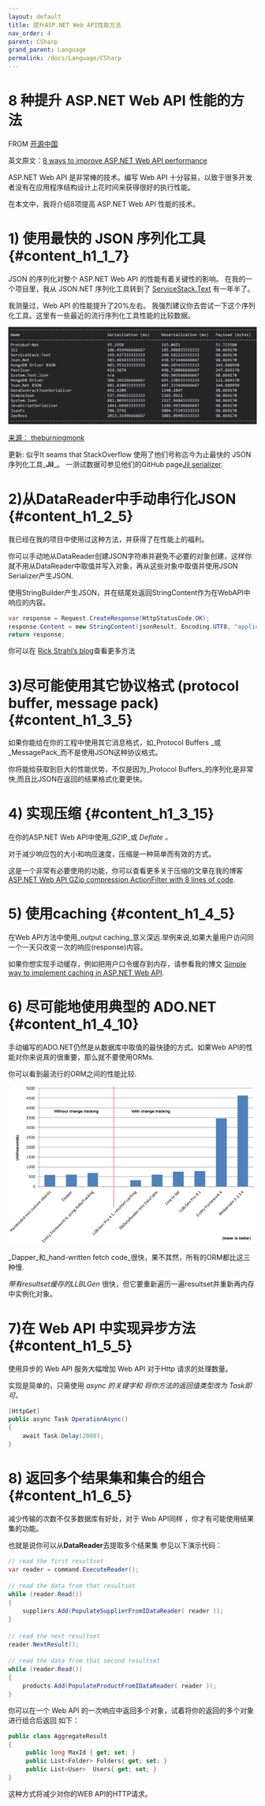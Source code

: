 ```yaml
---
layout: default
title: 提升ASP.NET Web API性能方法
nav_order: 4
parent: CSharp
grand_parent: Language
permalink: /docs/Language/CSharp
---
```


# 8 种提升 ASP.NET Web API 性能的方法

FROM [开源中国](https://www.oschina.net/translate/8-ways-improve-asp-net-web-api-performance)

英文原文：[8 ways to improve ASP.NET Web API performance](http://blog.developers.ba/8-ways-improve-asp-net-web-api-performance/)

ASP.NET Web API 是非常棒的技术。编写 Web API 十分容易，以致于很多开发者没有在应用程序结构设计上花时间来获得很好的执行性能。

在本文中，我将介绍8项提高 ASP.NET Web API 性能的技术。

# 1\) 使用最快的 JSON 序列化工具 {#content_h1_1_7}

JSON 的序列化对整个 ASP.NET Web API 的性能有着关键性的影响。 在我的一个项目里，我从 JSON.NET 序列化工具转到了 [ServiceStack.Text](https://servicestack.net/text) 有一年半了。

我测量过，Web API 的性能提升了20%左右。 我强烈建议你去尝试一下这个序列化工具。这里有一些最近的流行序列化工具性能的比较数据。

![/assets/404.png](/assets/1008239.png)

[来源： theburningmonk](http://theburningmonk.com/2014/06/json-and-binary-serializers-benchmarks-updated/)

更新: 似乎It seams that StackOverflow 使用了他们号称迄今为止最快的 JSON 序列化工具_**Jil**_。 一测试数据可参见他们的GitHub page[Jil serializer](https://github.com/kevin-montrose/Jil).

# 2\)从DataReader中手动串行化JSON {#content_h1_2_5}

我已经在我的项目中使用过这种方法，并获得了在性能上的福利。

你可以手动地从DataReader创建JSON字符串并避免不必要的对象创建，这样你就不用从DataReader中取值并写入对象，再从这些对象中取值并使用JSON Serializer产生JSON.

使用StringBuilder产生JSON，并在结尾处返回StringContent作为在WebAPI中响应的内容。

``` C#
var response = Request.CreateResponse(HttpStatusCode.OK);
response.Content = new StringContent(jsonResult, Encoding.UTF8, "application/json");
return response;
```

你可以在 [Rick Strahl’s blog](http://weblog.west-wind.com/posts/2009/Apr/24/JSON-Serialization-of-a-DataReader)查看更多方法

# 3\)尽可能使用其它协议格式 \(protocol buffer, message pack\) {#content_h1_3_5}

如果你能给在你的工程中使用其它消息格式，如_Protocol Buffers _或_MessagePack_而不是使用JSON这种协议格式。

你将能给获取到巨大的性能优势，不仅是因为_Protocol Buffers_的序列化是非常快,而且比JSON在返回的结果格式化要更快。

# 4\) 实现压缩 {#content_h1_3_15}

在你的ASP.NET Web API中使用_GZIP_或 _Deflate 。_

对于减少响应包的大小和响应速度，压缩是一种简单而有效的方式。

这是一个非常有必要使用的功能，你可以查看更多关于压缩的文章在我的博客 [ASP.NET Web API GZip compression ActionFilter with 8 lines of code](http://blog.developers.ba/asp-net-web-api-gzip-compression-actionfilter/).

# 5\) 使用caching {#content_h1_4_5}

在Web API方法中使用_output caching_意义深远.举例来说,如果大量用户访问同一个一天只改变一次的响应\(response\)内容。

如果你想实现手动缓存，例如把用户口令缓存到内存，请参看我的博文 [Simple way to implement caching in ASP.NET Web API](http://blog.developers.ba/simple-way-implement-caching-asp-net-web-api/).

# 6\) 尽可能地使用典型的 ADO.NET {#content_h1_4_10}

手动编写的ADO.NET仍然是从数据库中取值的最快捷的方式。如果Web API的性能对你来说真的很重要，那么就不要使用ORMs.

你可以看到最流行的ORM之间的性能比较.

![/assets/404.png](/assets/1008237.png)

_Dapper_和_hand-written fetch code_很快，果不其然，所有的ORM都比这三种慢.

_带有resultset缓存的LLBLGen_ 很快，但它要重新遍历一遍resultset并重新再内存中实例化对象。

# 7\)在 Web API 中实现异步方法 {#content_h1_5_5}

使用异步的 Web API 服务大幅增加 Web API 对于Http 请求的处理数量。

实现是简单的，只需使用 _async  的关键字和 将你方法的返回值类型改为 Task即可。_

``` C#
[HttpGet]  
public async Task OperationAsync()  
{
    await Task.Delay(2000);  
}
```

# 8\) 返回多个结果集和集合的组合 {#content_h1_6_5}

减少传输的次数不仅多数据库有好处，对于 Web API同样 ，你才有可能使用结果集的功能。

也就是说你可以从**DataReader**去提取多个结果集 参见以下演示代码：

``` C#
// read the first resultset
var reader = command.ExecuteReader();

// read the data from that resultset
while (reader.Read())
{
    suppliers.Add(PopulateSupplierFromIDataReader( reader ));
}

// read the next resultset
reader.NextResult();

// read the data from that second resultset
while (reader.Read())
{
    products.Add(PopulateProductFromIDataReader( reader ));
}
```

你可以在一个 Web API 的一次响应中返回多个对象，试着将你的返回的多个对象进行组合后返回 如下：

``` C#
public class AggregateResult
{
     public long MaxId { get; set; }
     public List<Folder> Folders{ get; set; }
     public List<User>  Users{ get; set; }
}
```

这种方式将减少对你的WEB API的HTTP请求。